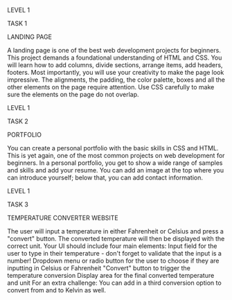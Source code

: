 LEVEL 1

TASK 1

LANDING PAGE

A landing page is one of the best web development projects for beginners. This project demands a foundational understanding of HTML and CSS. 
You will learn how to add columns, divide sections, arrange items, add headers, footers. Most importantly, you will use your creativity to make the page look impressive. 
The alignments, the padding, the color palette, boxes and all the other elements on the page require attention. Use CSS carefully to make sure the elements on the page do not overlap.

LEVEL 1

TASK 2

PORTFOLIO

You can create a personal portfolio with the basic skills in CSS and HTML. This is yet again, one of the most common projects on web development for beginners. 
In a personal portfolio, you get to show a wide range of samples and skills and add your resume. 
You can add an image at the top where you can introduce yourself; below that, you can add contact information.

LEVEL 1

TASK 3

TEMPERATURE CONVERTER WEBSITE

The user will input a temperature in either Fahrenheit or Celsius and press a "convert" button. The converted temperature will then be displayed with the correct unit.
Your UI should include four main elements:
Input field for the user to type in their temperature - don't forget to validate that the input is a number!
Dropdown menu or radio button for the user to choose if they are inputting in Celsius or Fahrenheit
"Convert" button to trigger the temperature conversion
Display area for the final converted temperature and unit
For an extra challenge: You can add in a third conversion option to convert from and to Kelvin as well.







